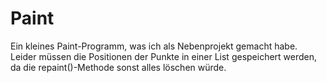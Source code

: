# Paint
Ein kleines Paint-Programm, was ich als Nebenprojekt gemacht habe. Leider müssen die Positionen der Punkte in einer List gespeichert werden, da die repaint()-Methode sonst alles löschen würde.

